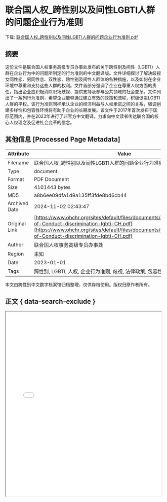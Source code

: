 # 联合国人权_跨性别以及间性LGBTI人群的问题企业行为准则

<!-- tcd_download_link -->
下载: <a href="../联合国人权_跨性别以及间性LGBTI人群的问题企业行为准则.pdf" download>联合国人权_跨性别以及间性LGBTI人群的问题企业行为准则.pdf</a>
<!-- tcd_download_link_end -->

## 摘要

<!-- tcd_abstract -->
这份文件是联合国人权事务高级专员办事处发布的关于跨性别及间性（LGBTI）人群在企业行为中的问题所制定的行为准则的中文翻译版。文件详细探讨了解决歧视女同性恋、男同性恋、双性恋、跨性别及间性人群体的各种措施，以及如何在企业环境中尊重和支持这些人群的权利。文件首部分强调了企业在尊重人权方面的责任，指出企业应积极消除职场歧视、提供支持及参与公共领域的社会变革。文件列出了一系列行为准则，希望企业能够通过建立有效的政策和流程，积极促进LGBTI人群的平权。该行为准则同样承认企业的经济利益与人权承诺之间的关系，强调创建多样性和包容性环境将有助于企业的长期发展。该文件于2017年首次发布于国际范围内，并在2023年进行了非官方中文翻译，力求向中文读者传达联合国的核心人权理念及促进社会变革的信念。

<!-- tcd_abstract_end -->

## 其他信息 [Processed Page Metadata]

| Attribute       | Value                                  |
|-----------------|----------------------------------------|
| Filename        | 联合国人权_跨性别以及间性LGBTI人群的问题企业行为准则.pdf                             |
| Type            | document                                 |
| Format          | PDF Document                               |
| Size            | 4101443 bytes                           |
| MD5             | a8b6ee09dfa1d9a135ff3fde8bd6cb44                                  |
| Archived Date   | 2024-11-02 02:43:47                             |
| Original Link   | [https://www.ohchr.org/sites/default/files/documents/issues/lgbt/Standards-of-Conduct-discrimination-lgbti-CH.pdf](https://www.ohchr.org/sites/default/files/documents/issues/lgbt/Standards-of-Conduct-discrimination-lgbti-CH.pdf)                         |
| Author          | 联合国人权事务高级专员办事处                               |
| Region          | 未知                               |
| Date            | 2023-01-01                                 |
| Tags            | 跨性别, LGBTI, 人权, 企业行为准则, 歧视, 法律政策, 包容性, 社会变革                                 |

本文由跨性别中文数字档案馆归档整理，仅供存档使用。版权归原作者所有。


## 正文 { data-search-exclude }

<!-- tcd_main_text -->
<iframe src="../联合国人权_跨性别以及间性LGBTI人群的问题企业行为准则.pdf" width="100%" height="600px">
    <p>无法显示PDF，请下载查看。</p>
</iframe>
<!-- tcd_main_text_end -->

